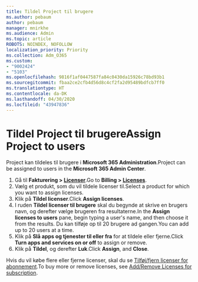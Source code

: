 ```yaml
---
title: Tildel Project til brugere
ms.author: pebaum
author: pebaum
manager: mnirkhe
ms.audience: Admin
ms.topic: article
ROBOTS: NOINDEX, NOFOLLOW
localization_priority: Priority
ms.collection: Adm_O365
ms.custom:
- "9002424"
- "5103"
ms.openlocfilehash: 9816f1af0447587fa84c0430da15926c78bd93b1
ms.sourcegitcommit: fbaa2ce2cfb4d56d8c4cf2fa2d95489bdfcb7ff0
ms.translationtype: HT
ms.contentlocale: da-DK
ms.lasthandoff: 04/30/2020
ms.locfileid: "43947836"
---
```

# <a name="assign-project-to-users"></a><span data-ttu-id="4cddc-102">Tildel Project til brugere</span><span class="sxs-lookup"><span data-stu-id="4cddc-102">Assign Project to users</span></span>

<span data-ttu-id="4cddc-103">Project kan tildeles til brugere i **Microsoft 365 Administration**.</span><span class="sxs-lookup"><span data-stu-id="4cddc-103">Project can be assigned to users in the **Microsoft 365 Admin Center**.</span></span>

1. <span data-ttu-id="4cddc-104">Gå til **Fakturering > [Licenser](https://go.microsoft.com/fwlink/p/?linkid=842264)**.</span><span class="sxs-lookup"><span data-stu-id="4cddc-104">Go to **Billing > [Licenses](https://go.microsoft.com/fwlink/p/?linkid=842264)**.</span></span>
2. <span data-ttu-id="4cddc-105">Vælg et produkt, som du vil tildele licenser til.</span><span class="sxs-lookup"><span data-stu-id="4cddc-105">Select a product for which you want to assign licenses.</span></span>
3. <span data-ttu-id="4cddc-106">Klik på **Tildel licenser**.</span><span class="sxs-lookup"><span data-stu-id="4cddc-106">Click **Assign licenses**.</span></span>
4. <span data-ttu-id="4cddc-107">I ruden **Tildel licenser til brugere** skal du begynde at skrive en brugers navn, og derefter vælge brugeren fra resultaterne.</span><span class="sxs-lookup"><span data-stu-id="4cddc-107">In the **Assign licenses to users** pane, begin typing a user's name, and then choose it from the results.</span></span> <span data-ttu-id="4cddc-108">Du kan tilføje op til 20 brugere ad gangen.</span><span class="sxs-lookup"><span data-stu-id="4cddc-108">You can add up to 20 users at a time.</span></span>
5. <span data-ttu-id="4cddc-109">Klik på **Slå apps og tjenester til eller fra** for at tildele eller fjerne.</span><span class="sxs-lookup"><span data-stu-id="4cddc-109">Click **Turn apps and services on or off** to assign or remove.</span></span>
6. <span data-ttu-id="4cddc-110">Klik på **Tildel**, og derefter **Luk**.</span><span class="sxs-lookup"><span data-stu-id="4cddc-110">Click **Assign**, and **Close**.</span></span>

<span data-ttu-id="4cddc-111">Hvis du vil købe flere eller fjerne licenser, skal du se [Tilføj/fjern licenser for abonnement](https://docs.microsoft.com/microsoft-365/commerce/licenses/buy-licenses?view=o365-worldwide#add-or-remove-licenses-for-your-business-subscription).</span><span class="sxs-lookup"><span data-stu-id="4cddc-111">To buy more or remove licenses, see [Add/Remove Licenses for subscription](https://docs.microsoft.com/microsoft-365/commerce/licenses/buy-licenses?view=o365-worldwide#add-or-remove-licenses-for-your-business-subscription).</span></span>
